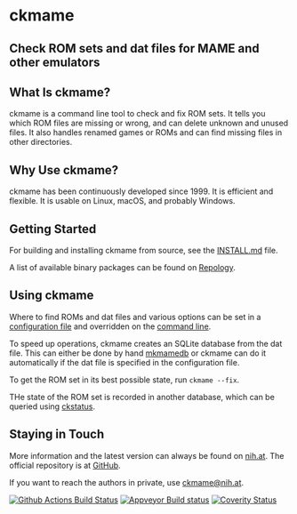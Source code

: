 # ckmame
## Check ROM sets and dat files for MAME and other emulators

## What Is ckmame?

ckmame is a command line tool to check and fix ROM sets. It tells you which ROM files are missing or wrong, and
can delete unknown and unused files. It also handles renamed games or ROMs and can find missing files in other directories.

## Why Use ckmame?

ckmame has been continuously developed since 1999. It is efficient and flexible. It is usable on Linux, macOS, and probably Windows.

## Getting Started

For building and installing ckmame from source, see the [INSTALL.md](INSTALL.md) file.

A list of available binary packages can be found on [Repology](https://repology.org/project/ckmame/versions).

## Using ckmame

Where to find ROMs and dat files and various options can be set in a [configuration file](https://nih.at/ckmame/ckmamerc.html) and overridden on the [command line](https://nih.at/ckmame/ckmame.html).

To speed up operations, ckmame creates an SQLite database from the dat file. This can either be done by hand [mkmamedb](https://nih.at/ckmame/mkmamedb.html) or ckmame can do it automatically if the dat file is specified in the configuration file.

To get the ROM set in its best possible state, run `ckmame --fix`.

THe state of the ROM set is recorded in another database, which can be queried using [ckstatus](https://nih.at/ckmame/ckstatus.html).
## Staying in Touch

More information and the latest version can always be found on [nih.at](https://nih.at/ckmame).
The official repository is at [GitHub](https://github.com/nih-at/ckmame/).

If you want to reach the authors in private, use <ckmame@nih.at>.


[![Github Actions Build Status](https://github.com/nih-at/ckmame/workflows/build/badge.svg)](https://github.com/nih-at/ckmame/actions?query=workflow%3Abuild)
[![Appveyor Build status](https://ci.appveyor.com/api/projects/status/ktyebjukjnuqf4fb?svg=true)](https://ci.appveyor.com/project/nih-at/ckmame)
[![Coverity Status](https://scan.coverity.com/projects/14647/badge.svg)](https://scan.coverity.com/projects/nih-at-ckmame)
